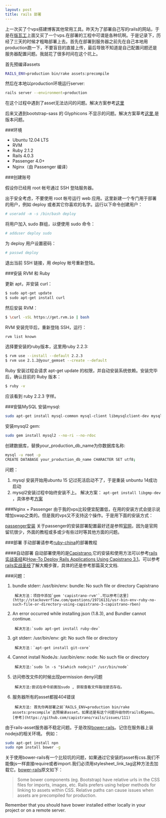 ```yaml
---
layout: post
title: rails 部署
---
```

[版瓦工]: https://bandwagonhost.com/
[ruby-china]: https://github.com/ruby-china/ruby-china/wiki/Ubuntu-12.04-%E4%B8%8A%E4%BD%BF%E7%94%A8-Nginx-Passenger-%E9%83%A8%E7%BD%B2-Ruby-on-Rails
[passenger安装]: https://www.phusionpassenger.com/library/install/nginx/install/oss/trusty/
[rails实战圣经]: https://ihower.tw/rails4/deployment.htm
[How-To Deploy Rails Applications Using Capistrano 3.1]: http://corlewsolutions.com/articles/article-10-how-to-deploy-rails-applications-using-capistrano-3-1-and-windows-7

上一次买了个vps搭建博客其他常用工具。昨天为了部署自己写的rails的网站，于是在[版瓦工]()上面又买了一个vps.在部署的工程中可谓是各种坑啊。于是记录下，历经了三天的时候才粗略部署上去。首先在部署到服务器之前先在自己本地用production跑一下，不要盲目的直接上传，最后导致不知道是自己配置问题还是服务器配置问题。我就花了很多时间在这个坑上。

首先预编译assets

```sh
RAILS_ENV=production bin/rake assets:precompile
```

然后在本地以production环境运行server:

```sh
rails server --environment=production
```

在这个过程中遇到了asset无法访问的问题。解决方案参考[这里](http://stackoverflow.com/questions/18700219/rails-4-assets-not-loading-in-production)

后来又遇到bootstrap-sass 的 Glyphicons 不显示的问题。解决方案草考[这里](https://ruby-china.org/topics/28140),是版本问题。

###环境

* Ubuntu 12.04 LTS
* RVM
* Ruby 2.1.2
* Rails 4.0.3
* Passenger 4.0+
* Nginx（由 Passenger 编译）

###创建账号

假设你已经用 root 帐号通过 SSH 登陆服务器。

出于安全考虑，不要使用 root 帐号运行 web 应用。这里新建一个专门用于部署的用户，例如 deploy 或者其它你喜欢的名字。运行以下命令创建用户：

```sh
# useradd -m -s /bin/bash deploy
```

将用户加入 sudo 群组，以便使用 sudo 命令：

```sh
# adduser deploy sudo
```

为 deploy 用户设置密码：

```sh
# passwd deploy
```

退出当前 SSH 链接，用 deploy 帐号重新登陆。

###安装 RVM 和 Ruby

更新 apt，并安装 curl：

```sh
$ sudo apt-get update
$ sudo apt-get install curl
```

然后安装 RVM：

```sh
$ \curl -sSL https://get.rvm.io | bash
```

RVM 安装完毕后，重新登陆 SSH，运行：

```sh
rvm list known 
```

选择要安装的ruby版本，这里用ruby 2.2.3:

```sh
$ rvm use --install --default 2.2.3
$ rvm use 2.1.2@your_gemset --create --default
```
Ruby 安装过程会请求 apt-get update 的权限，并自动安装系统依赖。安装完毕后，确认目前的 Ruby 版本：

```sh
$ ruby -v
```

应该看到 ruby 2.2.3 字样。

###安裝MySQL
安装mysql:

```sh
sudo apt-get install mysql-common mysql-client libmysqlclient-dev mysql-server
```
安装mysql2 gem:

```sh
sudo gem install mysql2 --no-ri --no-rdoc
```
创建数据库，替换your_production_db_name为你数据库名称:

```sh
mysql -u root -p
CREATE DATABASE your_production_db_name CHARACTER SET utf8;
```

问题：	

1. mysql 安装开始用ubuntu 15 记过死活启动不了，于是重装 unbuntu 14成功启动
2. mysql2安装过程中始终安装不上。 
	解决方案： `apt-get install libgmp-dev` ，具体参考[方案](https://github.com/copiousfreetime/hitimes/issues/48)

###Nginx + Passenger
由于我的vps比较便宜配置低，在用的安装方式会提示说增加swap之类的。但是我的vps又不支持这个操作。于是用下面的安装方式：

[passenger安装][]
关于passenger的安装部署配置最好还是参照[官网](https://www.phusionpassenger.com/library/walkthroughs/deploy/ruby/ownserver/nginx/oss/trusty/deploy_app.html)，因为是官网留坑很少，外面的教程或多或少有些过时等其他方面的问题。

###部署
手动部署请参考[ruby-china][]的部署教程

####自动部署
自动部署使用的是[Capistrano](http://capistranorb.com/),它的安装和使用方法可以参考[rails实战圣经][]和[How-To Deploy Rails Applications Using Capistrano 3.1][]。可以参考[rails实战圣经]了解大概步骤，具体的还是参考那篇英文文档.

###问题：
1. bundle stderr: /usr/bin/env: bundle: No such file or directory Capistrano

		解决方法：项目中添加`gem 'capistrano-rvm'`.可以参考[这里](http://stackoverflow.com/questions/19716131/usr-bin-env-ruby-no-such-file-or-directory-using-capistrano-3-capistrano-rben)
		
2. An error occurred while installing json (1.8.3), and Bundler cannot continue.

		解决方法:`sudo apt-get install ruby-dev`
		
3. git stderr: /usr/bin/env: git: No such file or directory

		解决方法：`apt-get install git-core`
		
4. Cannot install NodeJs: /usr/bin/env: node: No such file or directory

		解决方法:`sudo ln -s "$(which nodejs)" /usr/bin/node`
		
5. 访问修改文件的时候出现permission deny问题

		解决方法:尝试在命令前面加sudo , 获取查看文件路径是否存在。
		
6. 服务器所有的asset都报404错误

		解决方法: 首先你再部署之前`RAILS_ENV=production bin/rake assets:precompile`去预编译asset。如果还是有这个问题升级你的rails和gems。[参考](https://github.com/capistrano/rails/issues/111)

由于rails-asset服务器不稳定问题。于是改投[bower-rails](https://github.com/rharriso/bower-rails/)。记住在服务器上装nodejs的相关环境。
例如：
```sh
sudo apt-get install npn 
sudo npm install bower -g
```

关于使用bower-rails有一个比较坑的问题，如果通过它安装的asset有css.我们不能像js一样直接require或者import.我们必须用stylesheet_link_tag这种方法去加载它。[bower-rails](https://github.com/rharriso/bower-rails/)原文如下：

> Some bower components (eg. Bootstrap) have relative urls in the CSS files for imports, images, etc. Rails prefers using helper methods for linking to assets within CSS. Relative paths can cause issues when assets are precompiled for production.

Remember that you should have bower installed either locally in your project or on a remote server.
